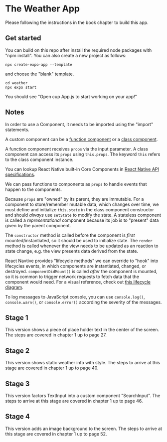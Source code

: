 # The Weather App

Please following the instructions in the book chapter to build this app.

## Get started
You can build on this repo after install the required node packages with "npm install".
You can also create a new project as follows:
```
npx create-expo-app --template
```
and choose the "blank" template.

```
cd weather
npx expo start
```

You should see "Open cup App.js to start working on your app!"

## Notes

In order to use a Component, it needs to be imported using the "import" statements.

A custom component can be a [function component](https://www.reactnative.express/react/components/function_components) or a [class component](https://www.reactnative.express/react/components/class_components).

A function component receives `props` via the input parameter. A class component can access its `props` using `this.props`. The keyword `this` refers to the class component instance.

You can lookup React Native built-in Core Components in [React Native API specifications](https://reactnative.dev/docs/components-and-apis).

We can pass functions to components as `props` to handle events that happen to the components.

Because `props` are "owned" by its parent, they are immutable. For a component to store/remember mutable data, which changes over time, we must define and initialize `this.state` in the class component constructor and should _always_ use `setState` to modify the state. A stateless component is called a _representational_ component because its job is to "present" data given by the parent component.

The `constructor` method is called before the component is _first_ mounted/instantiated, so it should be used to initialize state. The `render` method is called whenever the view needs to be updated as an reaction to state change, e.g. the view presents data derived from the state.

React Navtive provides "lifecycle methods" we can override to "hook" into lifecycles events, in which components are instantiated, changed, or destroyed. `componentDidMount()` is called _after_ the component is mounted, so it is common to trigger network requests to fetch data that the component would need. For a visual reference, check out [this lifecycle diagram](https://projects.wojtekmaj.pl/react-lifecycle-methods-diagram/).

To log messages to JavaScript console, you can use `console.log()`, `console.warn()`, or `console.error()` according the severity of the messages.

## Stage 1
This version shows a piece of place holder text in the center of the screen. The steps are covered in chapter 1 up to page 27.

## Stage 2
This version shows static weather info with style. The steps to arrive at this stage are covered in chapter 1 up to page 40.

## Stage 3
This version factors TextInput into a custom component "SearchInput". The steps to arrive at this stage are covered in chapter 1 up to page 46.

## Stage 4
This version adds an image background to the screen. The steps to arrive at this stage are covered in chapter 1 up to page 52.